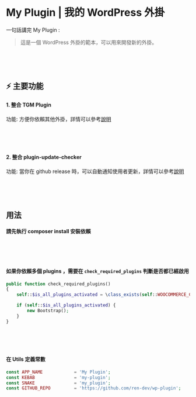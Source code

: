 # My Plugin | 我的 WordPress 外掛
一句話講完 My Plugin :

> 這是一個 WordPress 外掛的範本，可以用來開發新的外掛。

<br><br><br>

## ⚡ 主要功能

#### 1. 整合 TGM Plugin

功能: 方便你依賴其他外掛，詳情可以參考[說明](http://tgmpluginactivation.com/configuration/)

<br><br><br>

#### 2. 整合 plugin-update-checker

功能: 當你在 github release 時，可以自動通知使用者更新，詳情可以參考[說明](https://github.com/YahnisElsts/plugin-update-checker)

<br><br><br>

## 用法

#### 請先執行 composer install 安裝依賴

<br><br><br>

#### 如果你依賴多個 plugins ，需要在 `check_required_plugins` 判斷是否都已經啟用

```php
public function check_required_plugins()
{
	self::$is_all_plugins_activated = \class_exists(self::WOOCOMMERCE_CLASS);

	if (self::$is_all_plugins_activated) {
		new Bootstrap();
	}
}
```

<br><br><br>

#### 在 Utils 定義常數

```php
const APP_NAME            = 'My Plugin';
const KEBAB               = 'my-plugin';
const SNAKE               = 'my_plugin';
const GITHUB_REPO         = 'https://github.com/ren-dev/wp-plugin';
```

<br><br><br>
